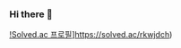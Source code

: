 ### Hi there 👋

[!Solved.ac 프로필](httpL//mazassumnida.wtf/api1/v2/generate_badge?boj=rkwjdch)]https://solved.ac/rkwjdch)
